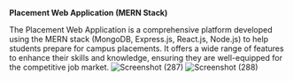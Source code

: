 **Placement Web Application (MERN Stack)**


The Placement Web Application is a comprehensive platform developed using the MERN stack (MongoDB, Express.js, React.js, Node.js) to help students prepare for campus placements. It offers a wide range of features to enhance their skills and knowledge, ensuring they are well-equipped for the competitive job market.
![Screenshot (287)](https://github.com/manojks6/Placement_app/assets/118463406/0270d86f-2557-4cef-a416-01856751861c)
![Screenshot (288)](https://github.com/manojks6/Placement_app/assets/118463406/488b36c3-3d23-41f2-8152-f2a62c8e4581)

